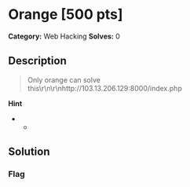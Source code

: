 # Orange [500 pts]

**Category:** Web Hacking
**Solves:** 0

## Description
>Only orange can solve this\r\n\r\nhttp://103.13.206.129:8000/index.php

**Hint**
* -

## Solution

### Flag

